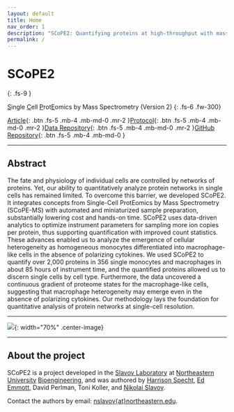 ```yaml
---
layout: default
title: Home
nav_order: 1
description: "SCoPE2: Quantifying proteins at high-throughput with mass spectrometry"
permalink: /
---
```


# **SCoPE2**
{: .fs-9 }

<u>S</u>ingle <u>C</u>ell <u>P</u>rot<u>E</u>omics by Mass Spectrometry (Version 2)
{: .fs-6 .fw-300}

[Article](https://pubs.acs.org/doi/10.1021/acs.jproteome.9b00039){: .btn .fs-5 .mb-4 .mb-md-0 .mr-2 }[Protocol](https://github.com/SlavovLab/DO-MS/releases/latest){: .btn .fs-5 .mb-4 .mb-md-0 .mr-2 }[Data Repository](https://github.com/SlavovLab/DO-MS/releases/latest){: .btn .fs-5 .mb-4 .mb-md-0 .mr-2 }[GitHub Repository](https://github.com/SlavovLab/SCoPE2){: .btn .fs-5 .mb-4 .mb-md-0 }

------------

## Abstract

The fate and physiology of individual cells are controlled by networks of proteins. Yet, our ability to quantitatively analyze protein networks in single cells has remained limited. To overcome this barrier, we developed SCoPE2. It integrates concepts from Single-Cell ProtEomics by Mass Spectrometry (SCoPE-MS) with automated and miniaturized sample preparation, substantially lowering cost and hands-on time. SCoPE2 uses data-driven analytics to optimize instrument parameters for sampling more ion copies per protein, thus supporting quantification with improved count statistics. These advances enabled us to analyze the emergence of cellular heterogeneity as homogeneous monocytes differentiated into macrophage-like cells in the absence of polarizing cytokines. We used SCoPE2 to quantify over 2,000 proteins in 356 single monocytes and macrophages in about 85 hours of instrument time, and the quantified proteins allowed us to discern single cells by cell type. Furthermore, the data uncovered a continuous gradient of proteome states for the macrophage-like cells, suggesting that macrophage heterogeneity may emerge even in the absence of polarizing cytokines. Our methodology lays the foundation for quantitative analysis of protein networks at single-cell resolution.

------------

![]({{site.baseurl}}/assets/images/SCOPE2-ac.png){: width="70%" .center-image}

------------

## About the project

SCoPE2 is a project developed in the [Slavov Laboratory](https://web.northeastern.edu/slavovlab/) at [Northeastern University](https://www.northeastern.edu/) [Bioengineering](http://www.bioe.neu.edu/), and was authored by [Harrison Specht](hspekt.github.io), [Ed Emmott](https://edemmott.co.uk), David Perlman, Toni Koller, and [Nikolai Slavov](https://web.northeastern.edu/slavovlab/).

Contact the authors by email: [nslavov\{at\}northeastern.edu](mailto:nslavov@northeastern.edu).